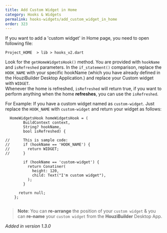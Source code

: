 ```yaml
---
title: Add Custom Widget in Home
category: Hooks & Widgets
permalink: hooks-widgets/add_custom_widget_in_home
order: 323
---
```


If you want to add a 'custom widget' in Home page, you need to open following file:

`Project_HOME  > lib > hooks_v2.dart`

Look for the `getHomeWidgetsHook()` method. You are provided with `hookName` and `isRefreshed` parameters. In the `if_statement()` comparison, replace the `HOOK_NAME` with your specific hookName (which you have already defined in the HouziBuilder Desktop Application.) and replace your Custom widget with `WIDGET`.  
Whenever the home is refreshed, `isRefreshed` will return true, if you want to perform anything when the home **refreshes**, you can use the `isRefreshed`.  

For Example: If you have a custom widget named as `custom-widget`. Just replace the `HOOK_NAME` with `custom-widget` and return your widget as follows:
```
  HomeWidgetsHook homeWidgetsHook = (
        BuildContext context,
        String? hookName,
        bool isRefreshed) {

//      This is sample code:
//      if (hookName == 'HOOK_NAME') {
//        return WIDGET;
//      }

        if (hookName == 'custom-widget') {
          return Conatiner(
            height: 120,
            child: Text("I'm custom widget"),
          );
        }

      return null;
    };
  
```

    
    
    
> **Note**: You can **re-arrange** the position of your `custom widget` & you can **re-name** your `custom widget` from the **HouziBuilder** Desktop App. 

*Added in version 1.3.0*

